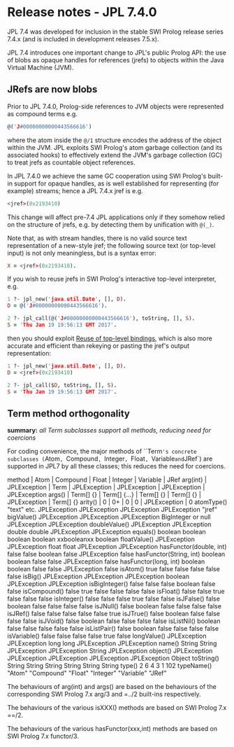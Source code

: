 # Release notes - JPL 7.4.0

JPL 7.4 was developed for inclusion in the stable SWI Prolog release series 7.4.x
(and is included in development releases 7.5.x).

JPL 7.4 introduces one important change to JPL's public Prolog API:
the use of blobs as opaque handles for references (jrefs) to objects within the Java Virtual Machine (JVM).

## JRefs are now blobs

Prior to JPL 7.4.0, Prolog-side references to JVM objects were represented as compound terms e.g.
```prolog
@('J#00000000000443566616')
```
where the atom inside the `@/1` structure encodes the address of the object within the JVM.
JPL exploits SWI Prolog's atom garbage collection (and its associated hooks) to effectively
extend the JVM's garbage collection (GC) to treat jrefs as countable object references.

In JPL 7.4.0 we achieve the same GC cooperation using SWI Prolog's built-in support for opaque handles,
as is well established for representing (for example) streams; hence a JPL 7.4.x jref is e.g.
```prolog
<jref>(0x2193410)
```
This change will affect pre-7.4 JPL applications only if they somehow relied on the structure of jrefs,
e.g. by detecting them by unification with `@(_)`.

Note that, as with stream handles, there is no valid source text representation of a new-style jref;
the following source text (or top-level input) is not only meaningless, but is a syntax error:
```prolog
X = <jref>(0x2193410).
```
If you wish to reuse jrefs in SWI Prolog's interactive top-level interpreter, e.g.
```prolog
1 ?- jpl_new('java.util.Date', [], D).
D = @('J#00000000000443566616').

2 ?- jpl_call(@('J#00000000000443566616'), toString, [], S).
S = 'Thu Jan 19 19:56:13 GMT 2017'.
```
then you should exploit
[Reuse of top-level bindings](http://www.swi-prolog.org/pldoc/man?section=topvars),
which is also more accurate and efficient than rekeying or pasting the jref's output representation:
```prolog
1 ?- jpl_new('java.util.Date', [], D).
D = <jref>(0x2193410)

2 ?- jpl_call($D, toString, [], S).
S = 'Thu Jan 19 19:56:13 GMT 2017'.
```
## Term method orthogonality

**summary:** *all Term subclasses support all methods, reducing need for coercions*

For coding convenience, the major methods of ``Term`'s concrete subclasses
(`Atom`, `Compound`, `Integer`, `Float`, `Variable` and `JRef`) are supported in JPL7 by all these classes;
this reduces the need for coercions.

method | Atom | Compound | Float | Integer | Variable | JRef
arg(int) | JPLException | Term | JPLException | JPLException | JPLException | JPLException
args() | Term[] {} | Term[] {...} | Term[] {} | Term[] {} | JPLException | Term[] {}
arity() | 0 | 0+ | 0 | 0 | JPLException | 0
atomType()	"text" etc.	JPLException	JPLException	JPLException	JPLException	"jref"
bigValue()	JPLException	JPLException	JPLException	BigInteger or null	JPLException	JPLException
doubleValue()	JPLException	JPLException	double	double	JPLException	JPLException
equals()	boolean	boolean	boolean	boolean	xxbooleanxx	boolean
floatValue()	JPLException	JPLException	float	float	JPLException	JPLException
hasFunctor(double, int)	false	false	boolean	false	JPLException	false
hasFunctor(String, int)	boolean	boolean	false	false	JPLException	false
hasFunctor(long, int)	boolean	boolean	false	false	JPLException	false
isAtom()	true	false	false	false	false	false
isBig()	JPLException	JPLException	JPLException	boolean	JPLException	JPLException
isBigInteger()	false	false	false	boolean	false	false
isCompound()	false	true	false	false	false	false
isFloat()	false	false	true	false	false	false
isInteger()	false	false	false	true	false	false
isJFalse()	false	boolean	false	false	false	false
isJNull()	false	boolean	false	false	false	false
isJRef()	false	false	false	false	false	true
isJTrue()	false	boolean	false	false	false	false
isJVoid()	false	boolean	false	false	false	false
isListNil()	boolean	false	false	false	false	false
isListPair()	false	boolean	false	false	false	false
isVariable()	false	false	false	false	true	false
longValue()	JPLException	JPLException	long	long	JPLException	JPLException
name()	String	String	JPLException	JPLException	String	JPLException
object()	JPLException	JPLException	JPLException	JPLException	JPLException	Object
toString()	String	String	String	String	String	String
type()	2	6	4	3	1	102
typeName()	"Atom"	"Compound"	"Float"	"Integer"	"Variable"	"JRef"

The behaviours of arg(int) and args() are based on the behaviours of the corresponding SWI Prolog 7.x arg/3 and =../2 built-ins respectively.

The behaviours of the various isXXX() methods are based on SWI Prolog 7.x ==/2.

The behaviours of the various hasFunctor(xxx,int) methods are based on SWI Prolog 7.x functor/3.
